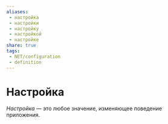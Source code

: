 ```yaml
---
aliases:
 - настройка
 - настройки
 - настройку
 - настройкой
 - настройке
share: true
tags:
 - NET/configuration
 - definition
---
```

# Настройка
*Настройка* — это любое значение, изменяющее поведение приложения.